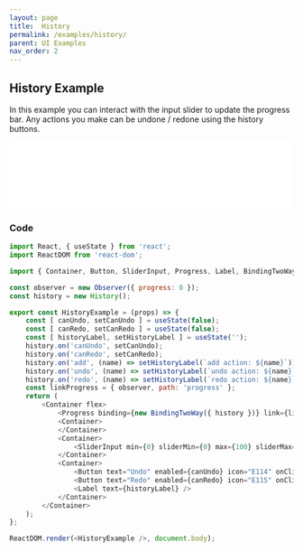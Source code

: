 ```yaml
---
layout: page
title:  History
permalink: /examples/history/
parent: UI Examples
nav_order: 2
---
```


## History Example

In this example you can interact with the input slider to update the progress bar. Any actions you make can be undone / redone using the history buttons.

<div class="highlighter-rouge example-background">
    <iframe src="/pcui/storybook/iframe.html?id=examples-history--main&viewMode=story" style="width: 100%; border: none; min-height: 120px;" height="72px"></iframe>
</div>

### Code

```javascript
import React, { useState } from 'react';
import ReactDOM from 'react-dom';

import { Container, Button, SliderInput, Progress, Label, BindingTwoWay, Observer, History  } from '@playcanvas/pcui/pcui-react.js';

const observer = new Observer({ progress: 0 });
const history = new History();

export const HistoryExample = (props) => {
    const [ canUndo, setCanUndo ] = useState(false);
    const [ canRedo, setCanRedo ] = useState(false);
    const [ historyLabel, setHistoryLabel ] = useState('');
    history.on('canUndo', setCanUndo);
    history.on('canRedo', setCanRedo);
    history.on('add', (name) => setHistoryLabel(`add action: ${name}`));
    history.on('undo', (name) => setHistoryLabel(`undo action: ${name}`));
    history.on('redo', (name) => setHistoryLabel(`redo action: ${name}`));
    const linkProgress = { observer, path: 'progress' };
    return (
        <Container flex>
            <Progress binding={new BindingTwoWay({ history })} link={linkProgress} />
            <Container>
            </Container>
            <Container>
                <SliderInput min={0} sliderMin={0} max={100} sliderMax={100} binding={new BindingTwoWay({ history })} link={linkProgress} />
            </Container>
            <Container>
                <Button text="Undo" enabled={canUndo} icon="E114" onClick={() => history.undo()} />
                <Button text="Redo" enabled={canRedo} icon="E115" onClick={() => history.redo()} />
                <Label text={historyLabel} />
            </Container>
        </Container>
    );
};

ReactDOM.render(<HistoryExample />, document.body);
```
